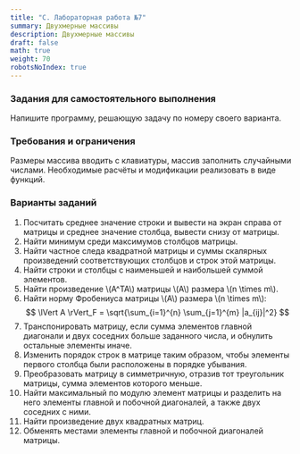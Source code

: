 ```yaml
---
title: "C. Лабораторная работа №7"
summary: Двухмерные массивы
description: Двухмерные массивы
draft: false
math: true
weight: 70
robotsNoIndex: true
---
```


### Задания для самостоятельного выполнения

Напишите программу, решающую задачу по номеру своего варианта.

### Требования и ограничения

Размеры массива вводить с клавиатуры, массив заполнить случайными числами. Необходимые расчёты и модификации реализовать в виде функций.

### Варианты заданий

1. Посчитать среднее значение строки и вывести на экран справа от матрицы и среднее значение столбца, вывести снизу от матрицы.
2. Найти минимум среди максимумов столбцов матрицы.
3. Найти частное следа квадратной матрицы и суммы скалярных произведений соответствующих столбцов и строк этой матрицы.
4. Найти строки и столбцы с наименьшей и наибольшей суммой элементов.
5. Найти произведение \\(A^TA\\) матрицы \\(A\\) размера \\(n \times m\\).
6. Найти норму Фробениуса матрицы \\(A\\) размера \\(n \times m\\):
$$ \lVert A \rVert_F = \sqrt{\sum_{i=1}^{n} \sum_{j=1}^{m} |a_{ij}|^2} $$
7. Транспонировать матрицу, если сумма элементов главной диагонали и двух соседних больше заданного числа, и обнулить остальные элементы иначе.
8. Изменить порядок строк в матрице таким образом, чтобы элементы первого столбца были расположены в порядке убывания.
9. Преобразовать матрицу в симметричную, отразив тот треугольник матрицы, сумма элементов которого меньше.
10. Найти максимальный по модулю элемент матрицы и разделить на него элементы главной и побочной диагоналей, а также двух соседних с ними.
11. Найти произведение двух квадратных матриц.
12. Обменять местами элементы главной и побочной диагоналей матрицы.
